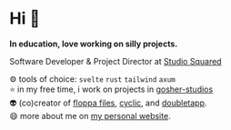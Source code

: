 # Hi 👋

**In education, love working on silly projects.**

Software Developer & Project Director at [Studio Squared](https://studiosquared.co.uk)

⚙️ tools of choice: `svelte` `rust` `tailwind` `axum` \
⭐ in my free time, i work on projects in [gosher-studios](https://github.com/gosher-studios) \
👽 (co)creator of [floppa files](https://files.fxo.lol), [cyclic](https://cyclic.education), and [doubletapp](https://github.com/pandaroses/doubletapp). \
😄 more about me on [my personal website](https://fxo.lol).
